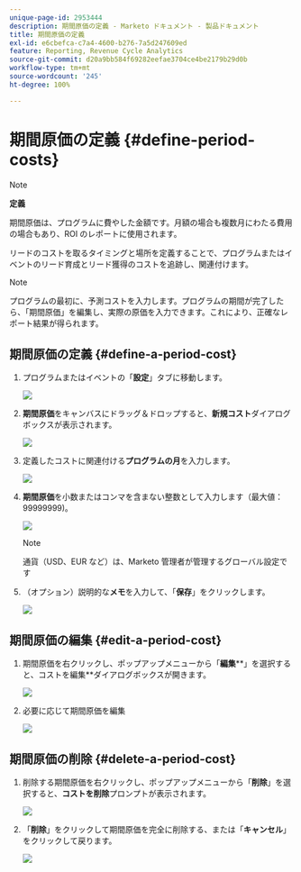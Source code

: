 ```yaml
---
unique-page-id: 2953444
description: 期間原価の定義 - Marketo ドキュメント - 製品ドキュメント
title: 期間原価の定義
exl-id: e6cbefca-c7a4-4600-b276-7a5d247609ed
feature: Reporting, Revenue Cycle Analytics
source-git-commit: d20a9bb584f69282eefae3704ce4be2179b29d0b
workflow-type: tm+mt
source-wordcount: '245'
ht-degree: 100%

---
```


# 期間原価の定義 {#define-period-costs}

>[!NOTE]
>
>**定義**
>
>期間原価は、プログラムに費やした金額です。月額の場合も複数月にわたる費用の場合もあり、ROI のレポートに使用されます。

リードのコストを取るタイミングと場所を定義することで、プログラムまたはイベントのリード育成とリード獲得のコストを追跡し、関連付けます。

>[!NOTE]
>
>プログラムの最初に、予測コストを入力します。プログラムの期間が完了したら、「期間原価」を編集し、実際の原価を入力できます。これにより、正確なレポート結果が得られます。

## 期間原価の定義 {#define-a-period-cost}

1. プログラムまたはイベントの「**設定**」タブに移動します。

   ![](assets/image2015-4-24-11-3a13-3a27.png)

1. **期間原価**&#x200B;をキャンバスにドラッグ＆ドロップすると、**新規コスト**&#x200B;ダイアログボックスが表示されます。

   ![](assets/image2015-4-24-16-3a31-3a15.png)

1. 定義したコストに関連付ける&#x200B;**プログラムの月**&#x200B;を入力します。

   ![](assets/image2015-4-24-16-3a11-3a30.png)

1. **期間原価**&#x200B;を小数またはコンマを含まない整数として入力します（最大値：99999999)。

   ![](assets/image2015-4-24-16-3a10-3a24.png)

   >[!NOTE]
   >
   >通貨（USD、EUR など）は、Marketo 管理者が管理するグローバル設定です

1. （オプション）説明的な&#x200B;**メモ**&#x200B;を入力して、「**保存**」をクリックします。

   ![](assets/image2015-4-24-16-3a21-3a16.png)

## 期間原価の編集 {#edit-a-period-cost}

1. 期間原価を右クリックし、ポップアップメニューから「**編集****」を選択すると、コストを編集**&#x200B;ダイアログボックスが開きます。

   ![](assets/image2015-4-24-16-3a26-3a29.png)

1. 必要に応じて期間原価を編集

   ![](assets/image2015-4-24-16-3a27-3a38.png)

## 期間原価の削除 {#delete-a-period-cost}

1. 削除する期間原価を右クリックし、ポップアップメニューから「**削除**」を選択すると、**コストを削除**&#x200B;プロンプトが表示されます。

   ![](assets/image2015-4-24-16-3a33-3a32.png)

1. 「**削除**」をクリックして期間原価を完全に削除する、または「**キャンセル**」をクリックして戻ります。

   ![](assets/image2015-4-24-16-3a34-3a38.png)
